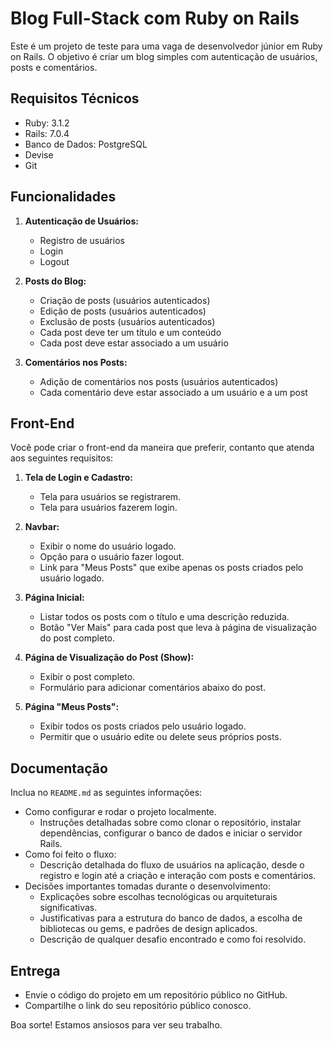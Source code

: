 # Blog Full-Stack com Ruby on Rails

Este é um projeto de teste para uma vaga de desenvolvedor júnior em Ruby on Rails. O objetivo é criar um blog simples com autenticação de usuários, posts e comentários.

## Requisitos Técnicos

- Ruby: 3.1.2
- Rails: 7.0.4
- Banco de Dados: PostgreSQL
- Devise
- Git

## Funcionalidades

1. **Autenticação de Usuários:**
   - Registro de usuários
   - Login
   - Logout

2. **Posts do Blog:**
   - Criação de posts (usuários autenticados)
   - Edição de posts (usuários autenticados)
   - Exclusão de posts (usuários autenticados)
   - Cada post deve ter um título e um conteúdo
   - Cada post deve estar associado a um usuário

3. **Comentários nos Posts:**
   - Adição de comentários nos posts (usuários autenticados)
   - Cada comentário deve estar associado a um usuário e a um post

## Front-End

Você pode criar o front-end da maneira que preferir, contanto que atenda aos seguintes requisitos:

1. **Tela de Login e Cadastro:**
   - Tela para usuários se registrarem.
   - Tela para usuários fazerem login.

2. **Navbar:**
   - Exibir o nome do usuário logado.
   - Opção para o usuário fazer logout.
   - Link para "Meus Posts" que exibe apenas os posts criados pelo usuário logado.

3. **Página Inicial:**
   - Listar todos os posts com o título e uma descrição reduzida.
   - Botão "Ver Mais" para cada post que leva à página de visualização do post completo.

4. **Página de Visualização do Post (Show):**
   - Exibir o post completo.
   - Formulário para adicionar comentários abaixo do post.

5. **Página "Meus Posts":**
   - Exibir todos os posts criados pelo usuário logado.
   - Permitir que o usuário edite ou delete seus próprios posts.

## Documentação

Inclua no `README.md` as seguintes informações:

- Como configurar e rodar o projeto localmente.
  * Instruções detalhadas sobre como clonar o repositório, instalar dependências, configurar o banco de dados e iniciar o servidor Rails.
- Como foi feito o fluxo:
  * Descrição detalhada do fluxo de usuários na aplicação, desde o registro e login até a criação e interação com posts e comentários.
- Decisões importantes tomadas durante o desenvolvimento:
  * Explicações sobre escolhas tecnológicas ou arquiteturais significativas.
  * Justificativas para a estrutura do banco de dados, a escolha de bibliotecas ou gems, e padrões de design aplicados.
  * Descrição de qualquer desafio encontrado e como foi resolvido.

## Entrega

- Envie o código do projeto em um repositório público no GitHub.
- Compartilhe o link do seu repositório público conosco.

Boa sorte! Estamos ansiosos para ver seu trabalho.
